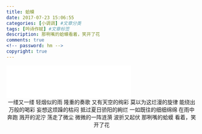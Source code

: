 ```yaml
---
title: 蛤蟆
date: 2017-07-23 15:06:55
categories: [小调调] #文章分类
tags: [吟诗作赋] #文章标签
description: 那咧嘴的蛤蟆看着，笑开了花
comments: true
<!-- password: hm -->
copyright: true
---
```

<iframe frameborder="no" border="0" marginwidth="0" marginheight="0" width=330 height=86 src="//music.163.com/outchain/player?type=2&id=407002483&auto=1&height=66"></iframe>
<!--more-->
<center>
一缕又一缕
轻烟似的雨
隆重的奏歌
又有天空的绚彩
莫以为这烂漫的旋律
能绕出万般的喝彩
妄想这烦躁的枯闷
抵过夏日骄阳的絢烂
一如既往的细细绵绵
在雨中奔跑
溅开的泥泞
荡走了微尘
微微的一阵涟漪
波折又起伏
那咧嘴的蛤蟆
看着，笑开了花 
</center>

